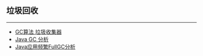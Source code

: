 ##  垃圾回收

---


* [GC算法 垃圾收集器](https://mp.weixin.qq.com/s/olNXcRAT3PTK-hV_ehtmtw)
* [Java GC 分析](https://mp.weixin.qq.com/s/S3PcA2KIzCVB2hJmsbVzyQ)
* [Java应用频繁FullGC分析](https://yq.aliyun.com/articles/94557?spm=5176.100239.blogcont217385.73.SaQb9l)